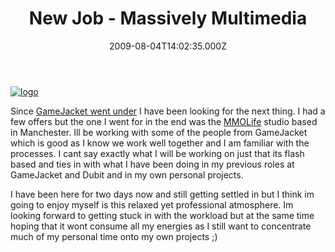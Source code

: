 ﻿---
coverImage: /images/fallback-post-header.png
date: "2009-08-04T14:02:35.000Z"
tags:
  - jobs
  - news
  - personal
title: New Job - Massively Multimedia
oldUrl: /photos-personal/new-job-massively-multimedia
---

[![logo](https://www.mikecann.blog/wp-content/uploads/2009/08/logo.png "logo")](https://www.mikecann.blog/wp-content/uploads/2009/08/logo.png)

Since [GameJacket went under](https://www.mikecann.blog/photos-personal/fare-the-well-gamejacket/) I have been looking for the next thing. I had a few offers but the one I went for in the end was the [MMOLife](https://www.mmolife.org/) studio based in Manchester. Ill be working with some of the people from GameJacket which is good as I know we work well together and I am familiar with the processes. I cant say exactly what I will be working on just that its flash based and ties in with what I have been doing in my previous roles at GameJacket and Dubit and in my own personal projects.<!-- more -->

I have been here for two days now and still getting settled in but I think im going to enjoy myself is this relaxed yet professional atmosphere. Im looking forward to getting stuck in with the workload but at the same time hoping that it wont consume all my energies as I still want to concentrate much of my personal time onto my own projects ;)

